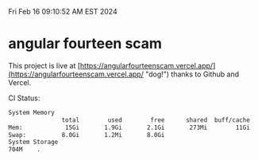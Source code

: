 Fri Feb 16 09:10:52 AM EST 2024

# angular fourteen scam


This project is live at [https://angularfourteenscam.vercel.app/](https://angularfourteenscam.vercel.app/ "dog!") thanks to Github and Vercel.

CI Status: 

```bash
System Memory
               total        used        free      shared  buff/cache   available
Mem:            15Gi       1.9Gi       2.1Gi       273Mi        11Gi        13Gi
Swap:          8.0Gi       1.2Mi       8.0Gi
System Storage
704M	.
```
